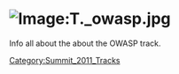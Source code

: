 # ![Image:T._owasp.jpg](T._owasp.jpg "Image:T._owasp.jpg")

Info all about the about the OWASP track.

[Category:Summit_2011_Tracks](Category:Summit_2011_Tracks "wikilink")
